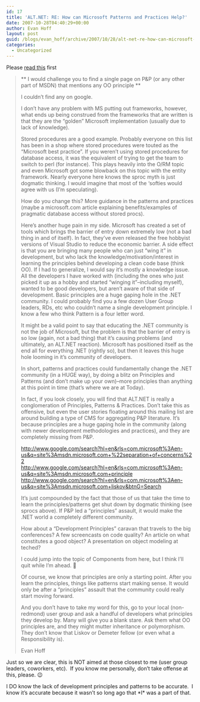 ```yaml
---
id: 17
title: 'ALT.NET: RE: How can Microsoft Patterns and Practices Help?'
date: 2007-10-28T04:40:29+00:00
author: Evan Hoff
layout: post
guid: /blogs/evan_hoff/archive/2007/10/28/alt-net-re-how-can-microsoft-patterns-and-practices-help.aspx
categories:
  - Uncategorized
---
```

Please <a href="http://www.lostechies.com/blogs/evan_hoff/archive/2007/10/28/alt-net-how-can-microsoft-patterns-and-practices-help.aspx" target="_blank">read this</a> first&nbsp;

> \*\* I would challenge you to find a single page on P&P (or any other part of MSDN) that mentions any OO principle \*\*
> 
> I couldn&#8217;t find any on google.
> 
> I don&#8217;t have any problem with MS putting out frameworks, however, what ends up being construed from the frameworks that are written is that they are the &#8220;golden&#8221; Microsoft implementation (usually due to lack of knowledge).
> 
> Stored procedures are a good example. Probably everyone on this list has been in a shop where stored procedures were touted as the &#8220;Microsoft best practice&#8221;. If you weren&#8217;t using stored procedures for database access, it was the equivalent of trying to get the team to switch to perl (for instance). This plays heavily into the O/RM topic and even Microsoft got some blowback on this topic with the entity framework. Nearly everyone here knows the sproc myth is just dogmatic thinking. I would imagine that most of the &#8216;softies would agree with us (I&#8217;m speculating).
> 
> How do you change this? More guidance in the patterns and practices (maybe a microsoft.com article explaining benefits/examples of pragmatic database access without stored procs).
> 
> Here&#8217;s another huge pain in my side. Microsoft has created a set of tools which brings the barrier of entry down extremely low (not a bad thing in and of itself). In fact, they&#8217;ve even released the free hobbyist versions of Visual Studio to reduce the economic barrier. A side effect is that you are bringing many people who can just &#8220;wing it&#8221; in development, but who lack the knowledge/motivation/interest in learning the principles behind developing a clean code base (think OO). If I had to generalize, I would say it&#8217;s mostly a knowledge issue. All the developers I have worked with (including the ones who just picked it up as a hobby and started &#8220;winging it&#8221;&#8211;including myself), wanted to be good developers, but aren&#8217;t aware of that side of development. Basic principles are a huge gaping hole in the .NET community. I could probably find you a few dozen User Group leaders, RDs, etc who couldn&#8217;t name a single development principle. I know a few who think Pattern is a four letter word.
> 
> It might be a valid point to say that educating the .NET community is not the job of Microsoft, but the problem is that the barrier of entry is so low (again, not a bad thing) that it&#8217;s causing problems (and ultimately, an ALT.NET reaction). Microsoft has positioned itself as the end all for everything .NET (rightly so), but then it leaves this huge hole looming in it&#8217;s community of developers.
> 
> In short, patterns and practices could fundamentally change the .NET community (in a HUGE way), by doing a blitz on Principles and Patterns (and don&#8217;t make up your own)&#8211;more principles than anything at this point in time (that&#8217;s where we are at Today).
> 
> In fact, if you look closely, you will find that ALT.NET is really a conglomeration of Principles, Patterns & Practices. Don&#8217;t take this as offensive, but even the user stories floating around this mailing list are around building a type of CMS for aggregating P&P literature. It&#8217;s because principles are a huge gaping hole in the community (along with newer development methodologies and practices), and they are completely missing from P&P.
> 
> <http://www.google.com/search?hl=en&rls=com.microsoft%3Aen-us&q=site%3Amsdn.microsoft.com+%22separation+of+concerns%22>  
> <http://www.google.com/search?hl=en&rls=com.microsoft%3Aen-us&q=site%3Amsdn.microsoft.com+principle>  
> <http://www.google.com/search?hl=en&rls=com.microsoft%3Aen-us&q=site%3Amsdn.microsoft.com+liskov&btnG=Search>
> 
> It&#8217;s just compounded by the fact that those of us that take the time to learn the principles/patterns get shut down by dogmatic thinking (see sprocs above). If P&P led a &#8220;principles&#8221; assault, it would make the .NET world a completely different community.
> 
> How about a &#8220;Development Principles&#8221; caravan that travels to the big conferences? A few screencasts on code quality? An article on what constitutes a good object? A presentation on object modeling at teched?
> 
> I could jump into the topic of Components from here, but I think I&#8217;ll quit while I&#8217;m ahead. 🙂
> 
> Of course, we know that principles are only a starting point. After you learn the principles, things like patterns start making sense. It would only be after a &#8220;principles&#8221; assault that the community could really start moving forward.
> 
> And you don&#8217;t have to take my word for this, go to your local (non-redmond) user group and ask a handful of developers what principles they develop by. Many will give you a blank stare. Ask them what OO principles are, and they might mutter inheritance or polymorphism. They don&#8217;t know that Liskov or Demeter fellow (or even what a Responsibility is).
> 
> Evan Hoff

Just so we are clear, this is NOT aimed at those closest to me (user group leaders, coworkers, etc).&nbsp; If you know me personally, don&#8217;t take offense at this, please. 😉

I DO know the lack of development principles and patterns to be accurate.&nbsp; I know it&#8217;s accurate because it wasn&#8217;t so long ago that \*I\* was a part of that.